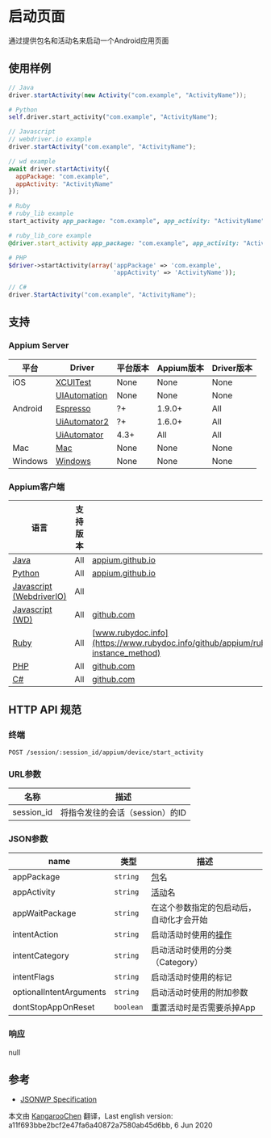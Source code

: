 # 启动页面

通过提供包名和活动名来启动一个Android应用页面
## 使用样例

```java
// Java
driver.startActivity(new Activity("com.example", "ActivityName"));

```

```python
# Python
self.driver.start_activity("com.example", "ActivityName");

```

```javascript
// Javascript
// webdriver.io example
driver.startActivity("com.example", "ActivityName");

// wd example
await driver.startActivity({
  appPackage: "com.example",
  appActivity: "ActivityName"
});

```

```ruby
# Ruby
# ruby_lib example
start_activity app_package: "com.example", app_activity: "ActivityName"

# ruby_lib_core example
@driver.start_activity app_package: "com.example", app_activity: "ActivityName"

```

```php
# PHP
$driver->startActivity(array('appPackage' => 'com.example',
                             'appActivity' => 'ActivityName'));

```

```csharp
// C#
driver.StartActivity("com.example", "ActivityName");

```

## 支持

### Appium Server

|平台|Driver|平台版本|Appium版本|Driver版本|
|--------|----------------|------|--------------|--------------|
| iOS | [XCUITest](/docs/en/drivers/ios-xcuitest.md) | None | None | None |
|  | [UIAutomation](/docs/en/drivers/ios-uiautomation.md) | None | None | None |
| Android | [Espresso](/docs/en/drivers/android-espresso.md) | ?+ | 1.9.0+ | All |
|  | [UiAutomator2](/docs/en/drivers/android-uiautomator2.md) | ?+ | 1.6.0+ | All |
|  | [UiAutomator](/docs/en/drivers/android-uiautomator.md) | 4.3+ | All | All |
| Mac | [Mac](/docs/en/drivers/mac.md) | None | None | None |
| Windows | [Windows](/docs/en/drivers/windows.md) | None | None | None |

### Appium客户端

|语言|支持版本|文档|
|--------|-------|-------------|
|[Java](https://github.com/appium/java-client/releases/latest)| All | [appium.github.io](https://appium.github.io/java-client/io/appium/java_client/android/AndroidMobileCommandHelper.html#startActivityCommand-java.lang.String-java.lang.String-java.lang.String-java.lang.String-java.lang.String-java.lang.String-java.lang.String-java.lang.String-boolean-) |
|[Python](https://github.com/appium/python-client/releases/latest)| All | [appium.github.io](https://appium.github.io/python-client-sphinx/webdriver.extensions.android.html#webdriver.extensions.android.activities.Activities.start_activity) |
|[Javascript (WebdriverIO)](http://webdriver.io/index.html)| All |  |
|[Javascript (WD)](https://github.com/admc/wd/releases/latest)| All | [github.com](https://github.com/admc/wd/blob/master/lib/commands.js#L2948) |
|[Ruby](https://github.com/appium/ruby_lib/releases/latest)| All | [www.rubydoc.info](https://www.rubydoc.info/github/appium/ruby_lib_core/Appium/Core/Android/Device#start_activity-instance_method) |
|[PHP](https://github.com/appium/php-client/releases/latest)| All | [github.com](https://github.com/appium/php-client/) |
|[C#](https://github.com/appium/appium-dotnet-driver/releases/latest)| All | [github.com](https://github.com/appium/appium-dotnet-driver/blob/master/src/Appium.Net/Appium/Android/AndroidDriver.cs) |



## HTTP API 规范

### 终端

`POST /session/:session_id/appium/device/start_activity`

### URL参数

|名称|描述|
|----|-----------|
|session_id|将指令发往的会话（session）的ID|

### JSON参数

|name|类型|描述|
|----|----|-----------|
| appPackage | `string` | [包](https://developer.android.com/reference/java/lang/Package.html)名 |
| appActivity | `string` | [活动](https://developer.android.com/reference/android/app/Activity.html)名 |
| appWaitPackage | `string` | 在这个参数指定的包启动后，自动化才会开始 |
| intentAction | `string` | 启动活动时使用的[操作](https://developer.android.com/reference/android/content/Intent.html) |
| intentCategory | `string` | 启动活动时使用的分类（Category） |
| intentFlags | `string` | 启动活动时使用的标记 |
| optionalIntentArguments | `string` | 启动活动时使用的附加参数 |
| dontStopAppOnReset | `boolean` | 重置活动时是否需要杀掉App |

### 响应

null

## 参考

* [JSONWP Specification](https://github.com/appium/appium-base-driver/blob/master/lib/protocol/routes.js#L525)



本文由 [KangarooChen](https://github.com/KangarooChen) 翻译，Last english version: a11f693bbe2bcf2e47fa6a40872a7580ab45d6bb, 6 Jun 2020
